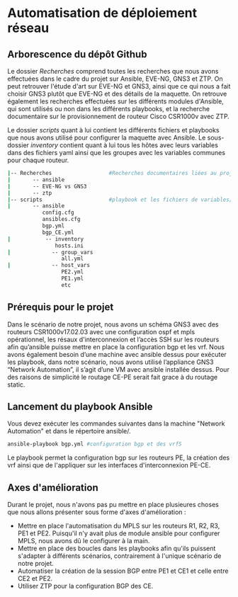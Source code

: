 # Automatisation de déploiement réseau

## Arborescence du dépôt Github

Le dossier *Recherches* comprend toutes les recherches que nous avons effectuées dans le cadre du projet sur Ansible, EVE-NG, GNS3 et ZTP. On peut retrouver l'étude d'art sur EVE-NG et GNS3, ainsi que ce qui nous a fait choisir GNS3 plutôt que EVE-NG et des détails de la maquette. On retrouve également les recherches effectuées sur les différents modules d'Ansible, qui sont utilisés ou non dans les différents playbooks, et la recherche documentaire sur le provisionnement de routeur Cisco CSR1000v avec ZTP.

Le dossier *scripts* quant à lui contient les différents fichiers et playbooks que nous avons utilisé pour configurer la maquette avec Ansible. Le sous-dossier *inventory* contient quant à lui tous les hôtes avec leurs variables dans des fichiers yaml ainsi que les groupes avec les variables communes pour chaque routeur.

```bash
|-- Recherches                  #Recherches documentaires liées au projet
|       -- ansible
|       -- EVE-NG vs GNS3
|       -- ztp
|-- scripts                     #playbook et les fichiers de variables/conf utilisés dans le projet
|       -- ansible
           config.cfg
           ansibles.cfg
           bgp.yml
           bgp_CE.yml
|           -- inventory
               hosts.ini
|             -- group_vars
                 all.yml
|             -- host_vars
                 PE2.yml
                 PE1.yml
                 etc
```

## Prérequis pour le projet

Dans le scénario de notre projet, nous avons un schéma GNS3 avec des routeurs CSR1000v17.02.03 avec une configuration ospf et mpls opérationnel, les résaux d'interconnexion et l’accès SSH sur les routeurs afin qu’ansible puisse mettre en place la configuration bgp et les vrf. Nous avons également besoin d’une machine avec ansible dessus pour exécuter les playbook, dans notre scénario, nous avons utilisé l’appliance GNS3 “Network Automation”, il s’agit d’une VM avec ansible installée dessus.
Pour des raisons de simplicité le routage CE-PE serait fait grace à du routage static.

## Lancement du playbook Ansible

Vous devez exécuter les commandes suivantes dans la machine "Network Automation" et dans le répertoire ansible/.

```bash
ansible-playbook bgp.yml #configuration bgp et des vrfS
```

Le playbook permet la configuration bgp sur les routeurs PE, la création des vrf ainsi que de l'appliquer sur les interfaces d'interconnexion PE-CE.

## Axes d'amélioration

Durant le projet, nous n'avons pas pu mettre en place plusieures choses que nous allons présenter sous forme d'axes d'amélioration :

- Mettre en place l'automatisation du MPLS sur les routeurs R1, R2, R3, PE1 et PE2. Puisqu'il n'y avait plus de module ansible pour configurer MPLS, nous avons dû le configurer à la main.
- Mettre en place des boucles dans les playbooks afin qu'ils puissent s'adapter à différents scénarios, contrairement à l'unique scénario de notre projet.
- Automatiser la création de la session BGP entre PE1 et CE1 et celle entre CE2 et PE2.
- Utiliser ZTP pour la configuration BGP des CE.
